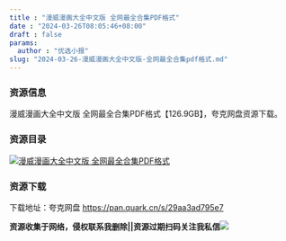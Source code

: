 ```yaml
---
title : "漫威漫画大全中文版 全网最全合集PDF格式"
date : "2024-03-26T08:05:46+08:00"
draft : false
params:
  author : "优选小报"
slug: "2024-03-26-漫威漫画大全中文版-全网最全合集pdf格式.md"
---
```


### 资源信息

漫威漫画大全中文版 全网最全合集PDF格式【126.9GB】，夸克网盘资源下载。

### 资源目录

[![漫威漫画大全中文版
全网最全合集PDF格式](//img7-1.zhekoulieshou.com/mmbiz_jpg/iaHBVewvSIbAOP5MwRmNQ8SEEaPPgBTocNSRUHUpbv5ukrLeicUPXrO2WDiaySxXFRZeJc3m8hyFib9wVcSMeCWdMg/0)](//img7-1.zhekoulieshou.com/mmbiz_jpg/iaHBVewvSIbAOP5MwRmNQ8SEEaPPgBTocNSRUHUpbv5ukrLeicUPXrO2WDiaySxXFRZeJc3m8hyFib9wVcSMeCWdMg/0)

### 资源下载

下载地址：夸克网盘 https://pan.quark.cn/s/29aa3ad795e7

**资源收集于网络，侵权联系我删除||资源过期扫码关注我私信**![](//img7-1.zhekoulieshou.com/mmbiz_jpg/iaHBVewvSIbAjcr9g6TlCXSfiaDqkbzuEzp207hVzPqT4YGQOAazQ1KNHCeACbia5Lzq4Ckwibe48iar1q7lgVP1o3w/640?wx_fmt=jpeg&from=appmsg)


